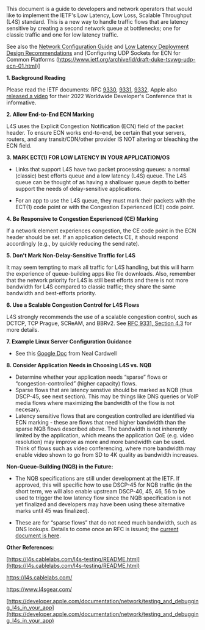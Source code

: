 This document is a guide to developers and network operators that would like to implement the IETF's Low Latency, Low Loss, Scalable Throughput (L4S) standard. 
This is a new way to handle traffic flows that are latency sensitive by creating a second network queue at bottlenecks; one for classic traffic 
and one for low latency traffic. 

See also the [Network Configuration Guide](https://github.com/jlivingood/IETF-L4S-Deployment/blob/main/Network-Config-Guide.md) and [Low Latency Deployment Design Recommendations](https://datatracker.ietf.org/doc/draft-livingood-low-latency-deployment/) and [Configuring UDP Sockets for ECN for Common Platforms (https://www.ietf.org/archive/id/draft-duke-tsvwg-udp-ecn-01.html)]


**1.	Background Reading**

Please read the IETF documents: RFC [9330](https://www.rfc-editor.org/rfc/rfc9330.html), [9331](https://www.rfc-editor.org/rfc/rfc9331.html), 
[9332](https://www.rfc-editor.org/rfc/rfc9332.html). Apple also [released a video](https://developer.apple.com/videos/play/wwdc2022/10078/) for their 2022 Worldwide Developer's Conference that is informative. 


**2.	Allow End-to-End ECN Marking**

L4S uses the Explicit Congestion Notification (ECN) field of the packet header. To ensure ECN works end-to-end, be certain that your servers, routers, and any transit/CDN/other provider IS NOT altering or bleaching the ECN field.

**3.	MARK ECT(1) FOR LOW LATENCY IN YOUR APPLICATION/OS**

- Links that support L4S have two packet processing queues: a normal (classic) best efforts queue and a low latency (L4S) queue. The L4S queue can be thought of as having a shallower queue depth to better support the needs of delay-sensitive applications. 

- For an app to use the L4S queue, they must mark their packets with the ECT(1) code point or with the Congestion Experienced (CE) code point. 

**4.	Be Responsive to Congestion Experienced (CE) Marking**

If a network element experiences congestion, the CE code point in the ECN header should be set. If an application detects CE, it should respond accordingly (e.g., by quickly reducing the send rate). 

**5.	Don't Mark Non-Delay-Sensitive Traffic for L4S**

It may seem tempting to mark all traffic for L4S handling, but this will harm the experience of queue-building apps like file downloads. Also, remember that the network priority for L4S is still best efforts and there is not more bandwidth for L4S compared to classic traffic; they share the same bandwidth and best-efforts priority.

**6.	Use a Scalable Congestion Control for L4S Flows**

L4S strongly recommends the use of a scalable congestion control, such as DCTCP, TCP Prague, SCReAM, and BBRv2. See [RFC 9331, Section 4.3](https://www.rfc-editor.org/rfc/rfc9331#section-4.3) for more details. 

**7. Example Linux Server Configuration Guidance**
- See this [Google Doc](https://docs.google.com/document/d/121yxshjVd4la3mF_PHZroO_MWg-YFcDLhMrPVcL0wvs/edit#heading=h.gjdgxs) from Neal Cardwell

**8. Consider Application Needs in Choosing L4S vs. NQB**
-	Determine whether your application needs “sparse” flows or “congestion-controlled” (higher capacity) flows.
-	Sparse flows that are latency senstive should be marked as NQB (thus DSCP-45, see next section). This may be things like DNS queries or VoIP media flows where maximizing the bandwidth of the flow is not necesary.
- Latency sensitive flows that are congestion controlled are identified via ECN marking - these are flows that need higher bandwidth than the sparse NQB flows described above. The bandwidth is not inherently limited by the application, which means the application QoE (e.g. video resolution) may improve as more and more bandwidth can be used. Think of flows such as video conferencing, where more bandwidth may enable video shown to go from SD to 4K quality as bandwidth increases. 

**Non-Queue-Building (NQB) in the Future:**

-	The NQB specifications are still under development at the IETF. If approved, this will specific how to use DSCP-45 for NQB traffic (in the short term, we will also enable upstream DSCP-40, 45, 46, 56 to be used to trigger the low latency flow since the NQB specification is not yet finalized and developers may have been using these alternative marks until 45 was finalized).

-	These are for “sparse flows” that do not need much bandwidth, such as DNS lookups. Details to come once an RFC is issued; the [current document is here](https://datatracker.ietf.org/doc/draft-ietf-tsvwg-nqb/). 


**Other References:** 

[https://l4s.cablelabs.com/l4s-testing/README.html](https://l4s.cablelabs.com/l4s-testing/README.html)
 
[https://l4s.cablelabs.com/ ](https://l4s.cablelabs.com/)

[https://www.l4sgear.com/ ](https://www.l4sgear.com/)

[https://developer.apple.com/documentation/network/testing_and_debugging_l4s_in_your_app](https://developer.apple.com/documentation/network/testing_and_debugging_l4s_in_your_app)
